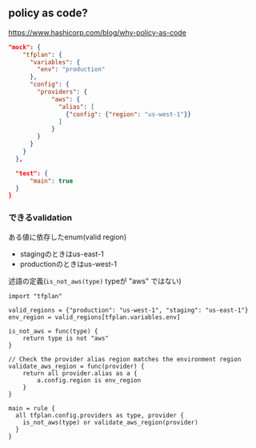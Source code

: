 ## policy as code?

https://www.hashicorp.com/blog/why-policy-as-code

```json
"mock": {
    "tfplan": {
      "variables": {
        "env": "production"
      },
      "config": {
        "providers": {
            "aws": {
              "alias": [
                {"config": {"region": "us-west-1"}}
              ]
            }
        }
      }
    }
  },

  "test": {
      "main": true
  }
}
```

### できるvalidation

ある値に依存したenum(valid region)

- stagingのときはus-east-1
- productionのときはus-west-1

述語の定義(`is_not_aws(type)` typeが "aws" ではない)

```
import "tfplan"

valid_regions = {"production": "us-west-1", "staging": "us-east-1"}
env_region = valid_regions[tfplan.variables.env]

is_not_aws = func(type) {
    return type is not "aws"
}

// Check the provider alias region matches the environment region
validate_aws_region = func(provider) {
    return all provider.alias as a {
        a.config.region is env_region
    }
}

main = rule {
  all tfplan.config.providers as type, provider {
    is_not_aws(type) or validate_aws_region(provider)
  }
}
```
